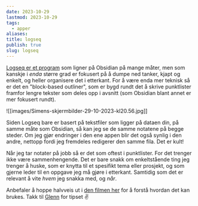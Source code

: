 ```yaml
---
date: 2023-10-29
lastmod: 2023-10-29
tags:
  - apper
aliases: 
title: logseq
publish: true
slug: logseq
---
```

[Logseq er et program](https://logseq.com/) som ligner på Obsidian på mange måter, men som kanskje i *enda* større grad er fokusert på å dumpe ned tanker, kjapt og enkelt, og heller organisere det i etterkant. For å være enda mer teknisk så er det en "block-based outliner", som er bygd rundt det å skrive punktlister framfor lengre tekster som deles opp i avsnitt (som Obsidian blant annet er mer fokusert rundt).

![[images/Simens-skjermbilder-29-10-2023-kl20.56.jpg]]

Siden Logseq bare er basert på tekstfiler som ligger på dataen din, på samme måte som Obsidian, så kan jeg se de samme notatene på begge steder. Om jeg gjør endringer i den ene appen blir det også synlig i den andre, nettopp fordi jeg fremdeles redigerer den samme fila. Det er kult!

Når jeg tar notater på jobb så er det som oftest i punktlister. For det trenger ikke være sammenhengende. Det er bare snakk om enkeltstående ting jeg trenger å huske, som er knytta til et spesifikt tema eller prosjekt, og som gjerne leder til en oppgave jeg må gjøre i etterkant. Samtidig som det er relevant å vite *hvem* jeg snakka med, og *når*.

Anbefaler å hoppe halvveis ut i [den filmen her](https://www.youtube.com/watch?v=pS5fyFWsZT4&ab_channel=AlanYoung) for å forstå hvordan det kan brukes. Takk til [Glenn](https://t.me/giraglenn) for tipset ✌️